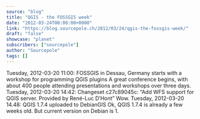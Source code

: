 ```yaml
---
source: "blog"
title: "QGIS - the FOSSGIS week"
date: "2012-03-24T00:00:00+0000"
link: "https://blog.sourcepole.ch/2012/03/24/qgis-the-fossgis-week/"
draft: "false"
showcase: "planet"
subscribers: ["sourcepole"]
author: "Sourcepole"
tags: []
---
```


Tuesday, 2012-03-20 11:00: FOSSGIS in Dessau, Germany starts with a workshop for programming QGIS plugins A great conference begins, with about 400 people attending presentations and workshops over three days.
Tuesday, 2012-03-20 14:42: Changeset c27c89045c: &ldquo;Add WFS support for QGIS server. Provided by René-Luc D&rsquo;Hont&rdquo; Wow.
Tuesday, 2012-03-20 14.48: QGIS 1.7.4 uploaded to DebianGIS Ok, QGIS 1.7.4 is already a few weeks old. But current version on Debian is 1.
